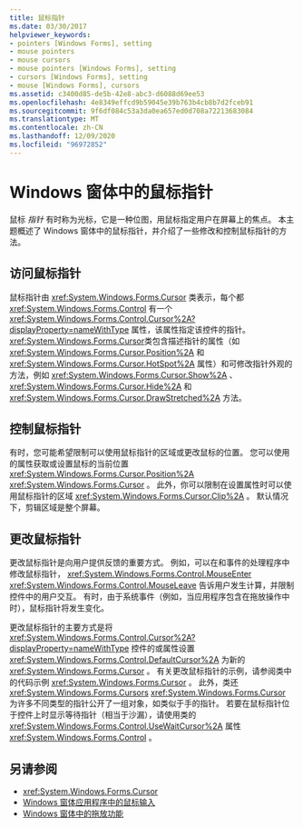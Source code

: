 ```yaml
---
title: 鼠标指针
ms.date: 03/30/2017
helpviewer_keywords:
- pointers [Windows Forms], setting
- mouse pointers
- mouse cursors
- mouse pointers [Windows Forms], setting
- cursors [Windows Forms], setting
- mouse [Windows Forms], cursors
ms.assetid: c3400d85-de5b-42e8-abc3-d6088d69ee53
ms.openlocfilehash: 4e8349effcd9b59045e39b763b4cb8b7d2fceb91
ms.sourcegitcommit: 9f6df084c53a3da0ea657ed0d708a72213683084
ms.translationtype: MT
ms.contentlocale: zh-CN
ms.lasthandoff: 12/09/2020
ms.locfileid: "96972852"
---
```

# <a name="mouse-pointers-in-windows-forms"></a>Windows 窗体中的鼠标指针
鼠标 *指针* 有时称为光标，它是一种位图，用鼠标指定用户在屏幕上的焦点。 本主题概述了 Windows 窗体中的鼠标指针，并介绍了一些修改和控制鼠标指针的方法。  
  
## <a name="accessing-the-mouse-pointer"></a>访问鼠标指针  
 鼠标指针由 <xref:System.Windows.Forms.Cursor> 类表示，每个都 <xref:System.Windows.Forms.Control> 有一个 <xref:System.Windows.Forms.Control.Cursor%2A?displayProperty=nameWithType> 属性，该属性指定该控件的指针。 <xref:System.Windows.Forms.Cursor>类包含描述指针的属性（如 <xref:System.Windows.Forms.Cursor.Position%2A> 和 <xref:System.Windows.Forms.Cursor.HotSpot%2A> 属性）和可修改指针外观的方法，例如 <xref:System.Windows.Forms.Cursor.Show%2A> 、 <xref:System.Windows.Forms.Cursor.Hide%2A> 和 <xref:System.Windows.Forms.Cursor.DrawStretched%2A> 方法。  
  
## <a name="controlling-the-mouse-pointer"></a>控制鼠标指针  
 有时，您可能希望限制可以使用鼠标指针的区域或更改鼠标的位置。 您可以使用的属性获取或设置鼠标的当前位置 <xref:System.Windows.Forms.Cursor.Position%2A> <xref:System.Windows.Forms.Cursor> 。 此外，你可以限制在设置属性时可以使用鼠标指针的区域 <xref:System.Windows.Forms.Cursor.Clip%2A> 。 默认情况下，剪辑区域是整个屏幕。  
  
## <a name="changing-the-mouse-pointer"></a>更改鼠标指针  
 更改鼠标指针是向用户提供反馈的重要方式。 例如，可以在和事件的处理程序中修改鼠标指针， <xref:System.Windows.Forms.Control.MouseEnter> <xref:System.Windows.Forms.Control.MouseLeave> 告诉用户发生计算，并限制控件中的用户交互。 有时，由于系统事件（例如，当应用程序包含在拖放操作中时），鼠标指针将发生变化。  
  
 更改鼠标指针的主要方式是将 <xref:System.Windows.Forms.Control.Cursor%2A?displayProperty=nameWithType> 控件的或属性设置 <xref:System.Windows.Forms.Control.DefaultCursor%2A> 为新的 <xref:System.Windows.Forms.Cursor> 。 有关更改鼠标指针的示例，请参阅类中的代码示例 <xref:System.Windows.Forms.Cursor> 。 此外，类还 <xref:System.Windows.Forms.Cursors> <xref:System.Windows.Forms.Cursor> 为许多不同类型的指针公开了一组对象，如类似于手的指针。 若要在鼠标指针位于控件上时显示等待指针（相当于沙漏），请使用类的 <xref:System.Windows.Forms.Control.UseWaitCursor%2A> 属性 <xref:System.Windows.Forms.Control> 。  
  
## <a name="see-also"></a>另请参阅

- <xref:System.Windows.Forms.Cursor>
- [Windows 窗体应用程序中的鼠标输入](mouse-input-in-a-windows-forms-application.md)
- [Windows 窗体中的拖放功能](drag-and-drop-functionality-in-windows-forms.md)
